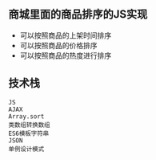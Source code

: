 ## 商城里面的商品排序的JS实现
- 可以按照商品的上架时间排序
- 可以按照商品的价格排序
- 可以按照商品的热度进行排序

## 技术栈
```
JS
AJAX
Array.sort
类数组转换数组
ES6模板字符串
JSON
单例设计模式
```
